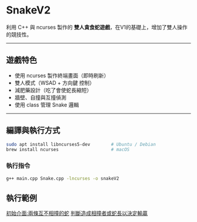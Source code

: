 # SnakeV2

利用 C++ 與 ncurses 製作的 **雙人貪食蛇遊戲**，在V1的基礎上，增加了雙人操作的競技性。

---

## 遊戲特色
- 使用 ncurses 製作終端畫面（即時刷新）
- 雙人模式（WSAD + 方向鍵 控制）
- 減肥藥設計（吃了會使蛇長縮短）
- 牆壁、自撞與互撞偵測
- 使用 class 管理 Snake 邏輯

---

## 編譯與執行方式

```bash
sudo apt install libncurses5-dev        # Ubuntu / Debian
brew install ncurses                    # macOS
```
### 執行指令
```bash
g++ main.cpp Snake.cpp -lncurses -o snakeV2
```
## 執行範例
[初始介面:兩條互不相撞的蛇](./初始畫面.png)
[判斷造成相撞者或蛇長以決定輸贏](./結果顯示.png)
